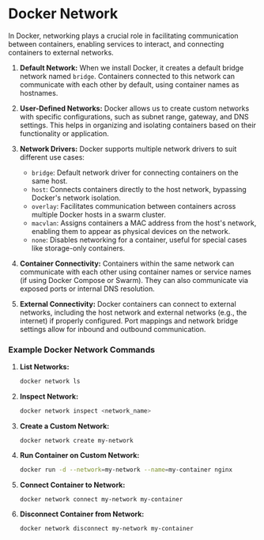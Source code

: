 # Docker Network

In Docker, networking plays a crucial role in facilitating communication between containers, enabling services to interact, and connecting containers to external networks.

1. **Default Network:** When we install Docker, it creates a default bridge network named `bridge`. Containers connected to this network can communicate with each other by default, using container names as hostnames.
    
2. **User-Defined Networks:** Docker allows us to create custom networks with specific configurations, such as subnet range, gateway, and DNS settings. This helps in organizing and isolating containers based on their functionality or application.
    
3. **Network Drivers:** Docker supports multiple network drivers to suit different use cases:
    
    - `bridge`: Default network driver for connecting containers on the same host.
    - `host`: Connects containers directly to the host network, bypassing Docker's network isolation.
    - `overlay`: Facilitates communication between containers across multiple Docker hosts in a swarm cluster.
    - `macvlan`: Assigns containers a MAC address from the host's network, enabling them to appear as physical devices on the network.
    - `none`: Disables networking for a container, useful for special cases like storage-only containers.
4. **Container Connectivity:** Containers within the same network can communicate with each other using container names or service names (if using Docker Compose or Swarm). They can also communicate via exposed ports or internal DNS resolution.
    
5. **External Connectivity:** Docker containers can connect to external networks, including the host network and external networks (e.g., the internet) if properly configured. Port mappings and network bridge settings allow for inbound and outbound communication.

### Example Docker Network Commands

1. **List Networks:**
	```sh
	docker network ls
	```
    
2. **Inspect Network:**
    ```sh
    docker network inspect <network_name>
	```
    
3. **Create a Custom Network:**
	```
	docker network create my-network
	```
    
4. **Run Container on Custom Network:**
    ```sh
    docker run -d --network=my-network --name=my-container nginx
    ```
    
5. **Connect Container to Network:**
	 ```
	docker network connect my-network my-container
	```
    
6. **Disconnect Container from Network:**
	```sh
	docker network disconnect my-network my-container
	```
